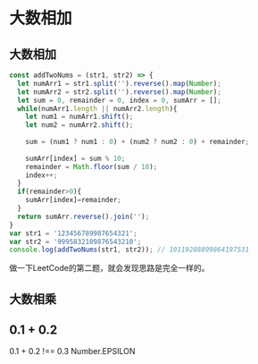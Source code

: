 # 大数相加

## 大数相加
``` javascript
const addTwoNums = (str1, str2) => {
  let numArr1 = str1.split('').reverse().map(Number);
  let numArr2 = str2.split('').reverse().map(Number);
  let sum = 0, remainder = 0, index = 0, sumArr = [];
  while(numArr1.length || numArr2.length){
    let num1 = numArr1.shift();
    let num2 = numArr2.shift();
    
    sum = (num1 ? num1 : 0) + (num2 ? num2 : 0) + remainder;
    
    sumArr[index] = sum % 10;
    remainder = Math.floor(sum / 10);
    index++;
  }
  if(remainder>0){
    sumArr[index]=remainder;
  }
  return sumArr.reverse().join('');
}
var str1 = '123456789987654321';
var str2 = '9995832109876543210';
console.log(addTwoNums(str1, str2)); // 10119288899864197531
```
做一下LeetCode的第二题，就会发现思路是完全一样的。

## 大数相乘

## 0.1 + 0.2
0.1 + 0.2 !== 0.3
Number.EPSILON